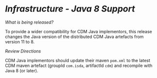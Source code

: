 # *Infrastructure - Java 8 Support*

_What is being released?_

To provide a wider compatibility for CDM Java implementors, this release changes the Java version of the distributed CDM Java artefacts from version 11 to 8.

_Review Directions_

CDM Java implementors should update their maven `pom.xml` to the latest CDM maven artefact (groupId `com.isda`, artifactId `cdm`) and recompile with Java 8 (or later).
